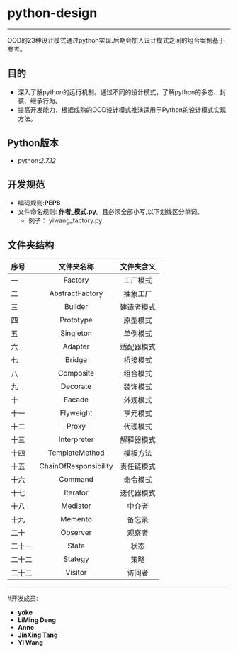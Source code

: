 # python-design
---
OOD的23种设计模式通过python实现.后期会加入设计模式之间的组合案例基于参考。

## 目的
* 深入了解python的运行机制。通过不同的设计模式，了解python的多态、封装、继承行为。
* 提高开发能力，根据成熟的OOD设计模式推演适用于Python的设计模式实现方法。

## Python版本
* python:*2.7.12*

## 开发规范
* 编码规则:**PEP8**
* 文件命名规则: **作者_模式.py**。且必须全部小写,以下划线区分单词。
	* 例子： yiwang_factory.py

## 文件夹结构 
| 序号  | 文件夹名称      | 文件夹含义 |
| :---- | :-------------: | :--: |
| 一 | Factory         | 工厂模式   |
| 二  | AbstractFactory | 抽象工厂   |
| 三  | Builder         | 建造者模式 |
| 四  | Prototype       | 原型模式   |
| 五  | Singleton       | 单例模式   |
| 六  | Adapter         | 适配器模式 |
| 七  | Bridge          | 桥接模式   |
| 八  | Composite       | 组合模式   |
| 九  | Decorate        | 装饰模式   |
| 十  | Facade          | 外观模式   |
| 十一  | Flyweight       | 享元模式   |
| 十二  | Proxy           | 代理模式   |
| 十三  | Interpreter     | 解释器模式 |
| 十四  | TemplateMethod  | 模板方法   |
| 十五  | ChainOfResponsibility | 责任链模式 |
| 十六  | Command         | 命令模式   |
| 十七  | Iterator        | 迭代器模式 |
| 十八  | Mediator        | 中介者     |
| 十九  | Memento         | 备忘录     |
| 二十  | Observer        | 观察者     |
| 二十一  | State           | 状态       |
| 二十二  | Stategy         | 策略       |
| 二十三  | Visitor         | 访问者     |
   
---
#开发成员:
* **yoke**
* **LiMing Deng**
* **Anne**
* **JinXing Tang**
* **Yi Wang**
